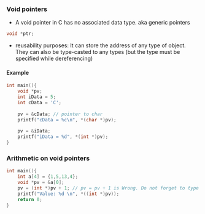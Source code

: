 ### Void pointers
- A void pointer in C has no associated data type. aka generic pointers
```c
void *ptr;
```
- reusability purposes: It can store the address of any type of object. They can also be type-casted to any types (but the type must be specified while dereferencing)
#### Example
```c
int main(){
    void *pv;
    int iData = 5;
    int cData = 'C';
    
    pv = &cData; // pointer to char
    printf("cData = %c\n", *(char *)pv);
    
    pv = &iData;
    printf("iData = %d", *(int *)pv);
}
```
### Arithmetic on void pointers

```c
int main(){
    int a[4] = {1,5,13,4};
    void *pv = &a[0];
    pv = (int *)pv + 1; // pv = pv + 1 is Wrong. Do not forget to type cast
    printf("Value: %d \n", *((int *)pv));
    return 0;
}
```
